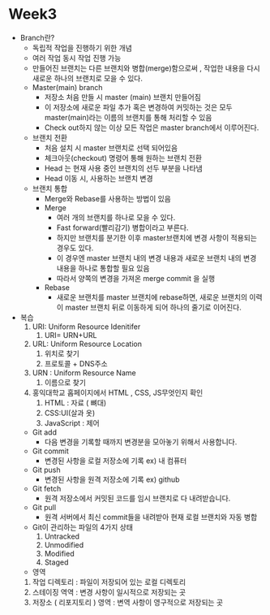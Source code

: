 # Week3

- Branch란?
  - 독립적 작업을 진행하기 위한 개념
  - 여러 작업 동시 작업 진행 가능
  - 만들어진 브랜치는 다른 브랜치와 병합(merge)함으로써 , 작업한 내용을 다시 새로운 하나의 브랜치로 모을 수 있다.
  - Master(main) branch
    - 저장소 처음 만들 시 master (main) 브랜치 만들어짐
    - 이 저장소에 새로운 파일 추가 혹은 변경하여 커밋하는 것은 모두 master(main)라는 이름의 브랜치를 통해 처리할 수 있음
    - Check out하지 않는 이상 모든 작업은 master branch에서 이루어진다.
  - 브랜치 전환
    - 처음 설치 시 master 브랜치로 선택 되어있음
    - 체크아웃(checkout) 명령어 통해 원하는 브랜치 전환
    - Head 는 현재 사용 중인 브랜치의 선두 부분을 나타냄
    - Head 이동 시, 사용하는 브랜치 변경
  - 브랜치 통합
    - Merge와 Rebase를 사용하는 방법이 있음
    - Merge
      - 여러 개의 브랜치를 하나로 모을 수 있다.
      - Fast forward(빨리감기) 병합이라고 부른다.
      - 하지만 브랜치를 분기한 이후 master브랜치에 변경 사항이 적용되는 경우도 있다.
      - 이 경우엔 master 브랜치 내의 변경 내용과 새로운 브랜치 내의 변경 내용을 하나로 통합할 필요 있음
      - 따라서 양쪽의 변경을 가져온 merge commit 을 실행
    - Rebase
      - 새로운 브랜치를 master 브랜치에 rebase하면, 새로운 브랜치의 이력이 master 브랜치 뒤로 이동하게 되어 하나의 줄기로 이어진다.
- 복습
  1. URI: Uniform Resource Idenitifer
     1. URI= URN+URL
  2. URL: Uniform Resource Location
     1. 위치로 찾기
     2. 프로토콜 + DNS주소
  3. URN : Uniform Resource Name
     1. 이름으로 찾기
  4. 홍익대학교 홉페이지에서 HTML , CSS, JS무엇인지 확인
     1. HTML : 자료 ( 뼈대)
     2. CSS:UI(살과 옷)
     3. JavaScript : 제어
  - Git add
    - 다음 변경을 기록할 때까지 변경분을 모아놓기 위해서 사용합니다.
  - Git commit
    - 변경된 사항을 로컬 저장소에 기록 ex) 내 컴퓨터
  - Git push
    - 변경된 사항을 원격 저장소에 기록 ex) github
  - Git fetch
    - 원격 저장소에서 커밋된 코드를 임시 브랜치로 다 내려받습니다.
  - Git pull
    - 원격 서버에서 최신 commit들을 내려받아 현재 로컬 브랜치와 자동 병합
  - Git이 관리하는 파일의 4가지 상태
    1. Untracked
    2. Unmodified
    3. Modified
    4. Staged
  - 영역
  1. 작업 디렉토리 : 파일이 저장되어 있는 로컬 디렉토리
  2. 스테이징 역역 : 변경 사항이 일시적으로 저장되는 곳
  3. 저장소 ( 리포지토리 ) 영역 : 변역 사항이 영구적으로 저장되는 곳
